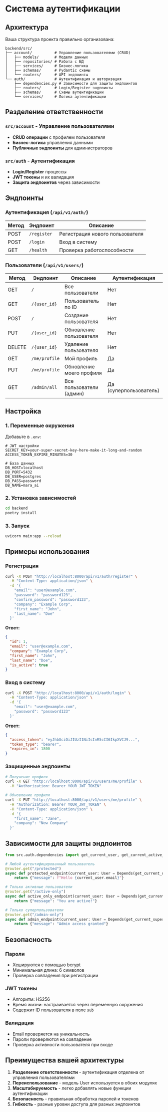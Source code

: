 # Система аутентификации

## Архитектура

Ваша структура проекта правильно организована:

```
backend/src/
├── account/          # Управление пользователями (CRUD)
│   ├── models/       # Модели данных
│   ├── repositories/ # Работа с БД
│   ├── services/     # Бизнес-логика
│   ├── schemas/      # Pydantic схемы
│   └── routers/      # API эндпоинты
└── auth/             # Аутентификация и авторизация
    ├── dependencies.py # Зависимости для защиты эндпоинтов
    ├── routers/      # Login/Register эндпоинты
    ├── schemas/      # Схемы аутентификации
    └── services/     # Логика аутентификации
```

## Разделение ответственности

### `src/account` - Управление пользователями
- **CRUD операции** с профилем пользователя
- **Бизнес-логика** управления данными
- **Публичные эндпоинты** для администраторов

### `src/auth` - Аутентификация
- **Login/Register** процессы
- **JWT токены** и их валидация
- **Защита эндпоинтов** через зависимости

## Эндпоинты

### Аутентификация (`/api/v1/auth/`)

| Метод | Эндпоинт | Описание |
|-------|----------|----------|
| POST | `/register` | Регистрация нового пользователя |
| POST | `/login` | Вход в систему |
| GET | `/health` | Проверка работоспособности |

### Пользователи (`/api/v1/users/`)

| Метод | Эндпоинт | Описание | Аутентификация |
|-------|----------|----------|----------------|
| GET | `/` | Все пользователи | Нет |
| GET | `/{user_id}` | Пользователь по ID | Нет |
| POST | `/` | Создание пользователя | Нет |
| PUT | `/{user_id}` | Обновление пользователя | Нет |
| DELETE | `/{user_id}` | Удаление пользователя | Нет |
| GET | `/me/profile` | Мой профиль | Да |
| PUT | `/me/profile` | Обновление моего профиля | Да |
| GET | `/admin/all` | Все пользователи (админ) | Да (суперпользователь) |

## Настройка

### 1. Переменные окружения

Добавьте в `.env`:

```env
# JWT настройки
SECRET_KEY=your-super-secret-key-here-make-it-long-and-random
ACCESS_TOKEN_EXPIRE_MINUTES=30

# База данных
DB_HOST=localhost
DB_PORT=5432
DB_USER=postgres
DB_PASS=password
DB_NAME=mara_ai
```

### 2. Установка зависимостей

```bash
cd backend
poetry install
```

### 3. Запуск

```bash
uvicorn main:app --reload
```

## Примеры использования

### Регистрация

```bash
curl -X POST "http://localhost:8000/api/v1/auth/register" \
  -H "Content-Type: application/json" \
  -d '{
    "email": "user@example.com",
    "password": "password123",
    "confirm_password": "password123",
    "company": "Example Corp",
    "first_name": "John",
    "last_name": "Doe"
  }'
```

**Ответ:**
```json
{
  "id": 1,
  "email": "user@example.com",
  "company": "Example Corp",
  "first_name": "John",
  "last_name": "Doe",
  "is_active": true
}
```

### Вход в систему

```bash
curl -X POST "http://localhost:8000/api/v1/auth/login" \
  -H "Content-Type: application/json" \
  -d '{
    "email": "user@example.com",
    "password": "password123"
  }'
```

**Ответ:**
```json
{
  "access_token": "eyJhbGciOiJIUzI1NiIsInR5cCI6IkpXVCJ9...",
  "token_type": "bearer",
  "expires_in": 1800
}
```

### Защищенные эндпоинты

```bash
# Получение профиля
curl -X GET "http://localhost:8000/api/v1/users/me/profile" \
  -H "Authorization: Bearer YOUR_JWT_TOKEN"

# Обновление профиля
curl -X PUT "http://localhost:8000/api/v1/users/me/profile" \
  -H "Authorization: Bearer YOUR_JWT_TOKEN" \
  -H "Content-Type: application/json" \
  -d '{
    "first_name": "Jane",
    "company": "New Company"
  }'
```

## Зависимости для защиты эндпоинтов

```python
from src.auth.dependencies import get_current_user, get_current_active_user, get_current_superuser

# Любой аутентифицированный пользователь
@router.get("/protected")
async def protected_endpoint(current_user: User = Depends(get_current_user)):
    return {"message": f"Hello {current_user.email}"}

# Только активные пользователи
@router.get("/active-only")
async def active_only_endpoint(current_user: User = Depends(get_current_active_user)):
    return {"message": "You are active!"}

# Только суперпользователи
@router.get("/admin-only")
async def admin_endpoint(current_user: User = Depends(get_current_superuser)):
    return {"message": "Admin access granted"}
```

## Безопасность

### Пароли
- Хешируются с помощью bcrypt
- Минимальная длина: 6 символов
- Проверка совпадения при регистрации

### JWT токены
- Алгоритм: HS256
- Время жизни: настраивается через переменную окружения
- Содержит ID пользователя в поле `sub`

### Валидация
- Email проверяется на уникальность
- Пароли проверяются на совпадение
- Проверка активности пользователя при входе

## Преимущества вашей архитектуры

1. **Разделение ответственности** - аутентификация отделена от управления пользователями
2. **Переиспользование** - модель User используется в обоих модулях
3. **Масштабируемость** - легко добавлять новые функции аутентификации
4. **Безопасность** - правильная обработка паролей и токенов
5. **Гибкость** - разные уровни доступа для разных эндпоинтов